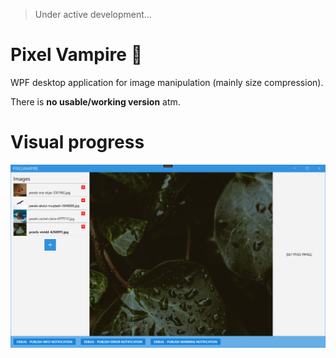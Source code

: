 > Under active development...

# Pixel Vampire :syringe:

WPF desktop application for image manipulation (mainly size compression).  

There is **no usable/working version** atm.

# Visual progress
![visualprogress](./assets/actual-state-20112020.png)